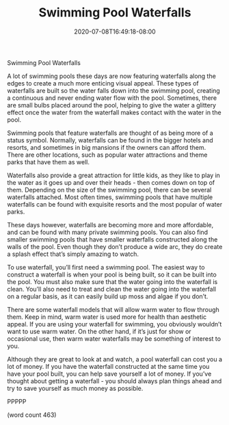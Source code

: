 ﻿---
title: "Swimming Pool Waterfalls"
date: 2020-07-08T16:49:18-08:00
description: "Swimming-Pools Tips for Web Success"
featured_image: "/images/Swimming-Pools.jpg"
tags: ["Swimming Pools"]
---

Swimming Pool Waterfalls

A lot of swimming pools these days are now featuring waterfalls along the edges to create a much more enticing visual appeal.  These types of waterfalls are built so the water falls down into the swimming pool, creating a continuous and never ending water flow with the pool.  Sometimes, there are small bulbs placed around the pool, helping to give the water a glittery effect once the water from the waterfall makes contact with the water in the pool.

Swimming pools that feature waterfalls are thought of as being more of a status symbol.  Normally, waterfalls can be found in the bigger hotels and resorts, and sometimes in big mansions if the owners can afford them.  There are other locations, such as popular water attractions and theme parks that have them as well.  

Waterfalls also provide a great attraction for little kids, as they like to play in the water as it goes up and over their heads - then comes down on top of them.  Depending on the size of the swimming pool, there can be several waterfalls attached.  Most often times, swimming pools that have multiple waterfalls can be found with exquisite resorts and the most popular of water parks.

These days however, waterfalls are becoming more and more affordable, and can be found with many private swimming pools.  You can also find smaller swimming pools that have smaller waterfalls constructed along the walls of the pool.  Even though they don’t produce a wide arc, they do create a splash effect that’s simply amazing to watch.

To use waterfall, you’ll first need a swimming pool.  The easiest way to construct a waterfall is when your pool is being built, so it can be built into the pool.  You must also make sure that the water going into the waterfall is clean.  You’ll also need to treat and clean the water going into the waterfall on a regular basis, as it can easily build up moss and algae if you don’t.

There are some waterfall models that will allow warm water to flow through them.  Keep in mind, warm water is used more for health than aesthetic appeal.  If you are using your waterfall for swimming, you obviously wouldn’t want to use warm water.  On the other hand, if it’s just for show or occasional use, then warm water waterfalls may be something of interest to you.

Although they are great to look at and watch, a pool waterfall can cost you a lot of money.  If you have the waterfall constructed at the same time you have your pool built, you can help save yourself a lot of money.  If you’ve thought about getting a waterfall - you should always plan things ahead and try to save yourself as much money as possible.

PPPPP

(word count 463)
